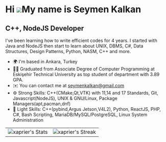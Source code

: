 
Hi ![](https://user-images.githubusercontent.com/18350557/176309783-0785949b-9127-417c-8b55-ab5a4333674e.gif)My name is Seymen Kalkan
=====================================================================================================================================

C++, NodeJS Developer
----------------------------------

I've been learning how to write efficient codes for 4 years. I started with Java and NodeJS then start to learn about UNIX, DBMS, C#, Data Structures, Design Patterns, Python, NASM, C++ and more.

*   🌍  I'm based in Ankara, Turkey
*   👨‍🎓  Graduated from Associate Degree of Computer Programming at Eskişehir Technical University as top student of department with 3.89 GPA.
*   ✉️  You can contact me at [seymenkalkan@gmail.com](mailto:seymenkalkan@gmail.com)
*   ⚙️  Strong Skills: C++(CMake,Qt,VTK) with 11,14 and 17 Standards, Git, Javascript(NodeJS), UNIX & GNU/Linux, Package Managers(apt,pacman,dnf)
*   📌  Light Skills: C++(pybind,Argus Jetson,V4L2), Python, ReactJS, PHP, C#, Bash Scripting, MariaDB/MySQL/PostgreSQL, Linux System Administration                 

<table>
  <tr>
    <td>
      <img src="https://github-readme-stats.vercel.app/api?username=xaprier&theme=gruvbox&show_icons=true&hide_border=false&count_private=true" alt="xaprier's Stats">
    </td>
    <td>
      <img src="https://github-readme-streak-stats.herokuapp.com/?user=xaprier&theme=gruvbox&hide_border=false" alt="xaprier's Streak">
    </td>
  </tr>
</table>

